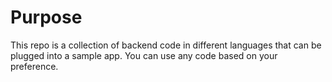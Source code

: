 # Purpose
This repo is a collection of backend code in different languages that can be plugged into a sample app. You can use any code based on your preference.